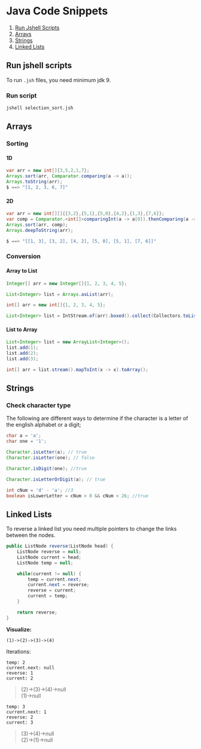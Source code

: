 # Java Code Snippets

1. [Run Jshell Scripts](#run-jshell-scripts)
2. [Arrays](#arrays)
3. [Strings](#strings)
4. [Linked Lists](#linked-lists)

## Run jshell scripts

To run `.jsh` files, you need minimum jdk 9.

### Run script

``` sh
jshell selection_sort.jsh
```
## Arrays

### Sorting

#### 1D

``` java
var arr = new int[]{3,5,2,1,7};
Arrays.sort(arr, Comparator.comparing(a -> a));
Arrays.toString(arr);
$ ==> "[1, 2, 3, 6, 7]"
```

#### 2D

``` java
var arr = new int[][]{{3,2},{5,1},{5,0},{4,2},{1,3},{7,6}};
var comp = Comparator.<int[]>comparingInt(a -> a[0]).thenComparing(a -> a[1]);
Arrays.sort(arr, comp);
Arrays.deepToString(arr);

$ ==> "[[1, 3], [3, 2], [4, 2], [5, 0], [5, 1], [7, 6]]"
```

### Conversion

#### Array to List

``` java
Integer[] arr = new Integer[]{1, 2, 3, 4, 5};

List<Integer> list = Arrays.asList(arr);
```
``` java
int[] arr = new int[]{1, 2, 3, 4, 5};

List<Integer> list = IntStream.of(arr).boxed().collect(Collectors.toList());
```

#### List to Array

``` java
List<Integer> list = new ArrayList<Integer>();
list.add(1);
list.add(2);
list.add(3);

int[] arr = list.stream().mapToInt(x -> x).toArray();
```

## Strings

### Check character type
The following are different ways to determine if the character is a letter of the english alphabet or a digit;

``` java
char a = 'a';
char one = '1';

Character.isLetter(a); // true
Character.isLetter(one); // false

Character.isDigit(one); //true

Character.isLetterOrDigit(a); // true

int cNum = 'd' - 'a'; //3
boolean isLowerLetter = cNum > 0 && cNum < 26; //true
```

## Linked Lists

To reverse a linked list you need multiple pointers to change the links between the nodes.

``` java
public ListNode reverse(ListNode head) {
    ListNode reverse = null;
    ListNode current = head;
    ListNode temp = null;

    while(current != null) {
        temp = current.next;
        current.next = reverse;
        reverse = current;
        current = temp;
    }

    return reverse;
}
```

**Visualize:**
```
(1)->(2)->(3)->(4)
```
Iterations:


```
temp: 2
current.next: null
reverse: 1
current: 2
```
> (2)->(3)->(4)->null
> <br>(1)->null

```
temp: 3
current.next: 1
reverse: 2
current: 3
```
> (3)->(4)->null
> <br>(2)->(1)->null